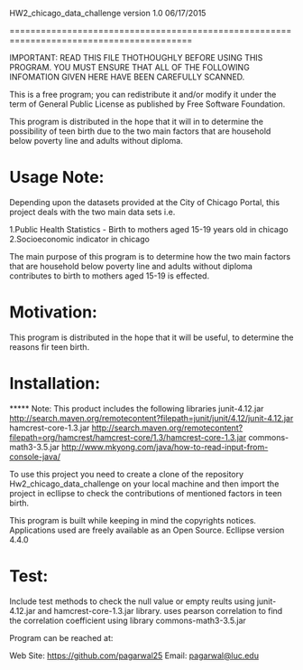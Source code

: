 HW2_chicago_data_challenge version 1.0 06/17/2015

=========================================================================================

IMPORTANT: READ THIS FILE THOTHOUGHLY BEFORE USING THIS PROGRAM.
	   YOU MUST ENSURE THAT ALL OF THE FOLLOWING INFOMATION GIVEN 
           HERE HAVE BEEN CAREFULLY SCANNED.

This is a free program; you can redistribute it and/or modify it under the term of
General Public License as published by Free Software Foundation.

This program is distributed in the hope that it will in to determine the possibility
of teen birth due to the two main factors that are household below poverty line and adults
without diploma. 

Usage Note:
=======================================================================================
Depending upon the datasets provided at the City of Chicago Portal, this project deals with
the two main data sets i.e.

1.Public Health Statistics - Birth to mothers aged 15-19 years old in chicago
2.Socioeconomic indicator in chicago

The main purpose of this program is to determine how the two main factors that are household below
poverty line and adults without diploma contributes to birth to mothers aged 15-19 is effected.

Motivation:
=========================================================================================
This program is distributed in the hope that it will be useful, to determine the reasons fir teen birth.


Installation:
=========================================================================================
***** Note: This product includes the following libraries
      junit-4.12.jar		http://search.maven.org/remotecontent?filepath=junit/junit/4.12/junit-4.12.jar
      hamcrest-core-1.3.jar     http://search.maven.org/remotecontent?filepath=org/hamcrest/hamcrest-core/1.3/hamcrest-core-1.3.jar
      commons-math3-3.5.jar     http://www.mkyong.com/java/how-to-read-input-from-console-java/


To use this project you need to create a clone of the repository Hw2_chicago_data_challenge on your 
local machine and then import the project in ecllipse to check the contributions of mentioned factors in
teen birth.

This program is built while keeping in mind the copyrights notices.
Applications used are freely available as an Open Source.
Ecllipse version 4.4.0

Test:
=========================================================================================
Include test methods to check the null value or empty reults using junit-4.12.jar and hamcrest-core-1.3.jar library.
uses pearson correlation to find the correlation coefficient using library commons-math3-3.5.jar

Program can be reached at:

Web Site: https://github.com/pagarwal25
Email: pagarwal@luc.edu


